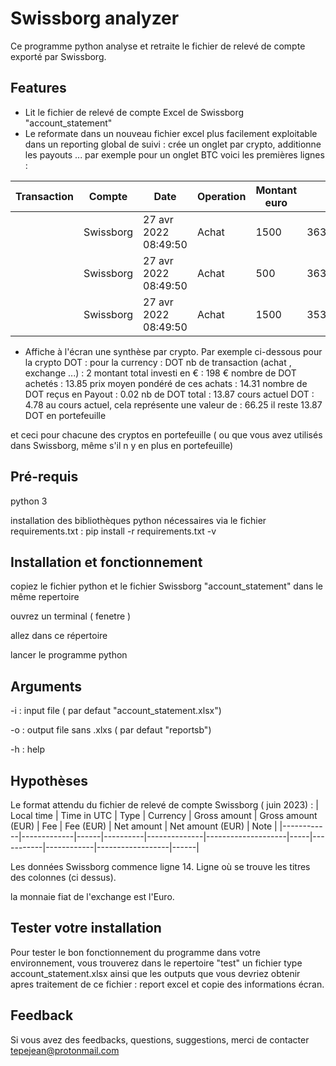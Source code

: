 
# Swissborg analyzer

Ce programme python analyse et retraite le fichier de relevé de compte exporté par Swissborg. 




## Features

- Lit le fichier de relevé de compte Excel de Swissborg "account_statement"
- Le reformate dans un nouveau fichier excel plus facilement exploitable dans un reporting global de suivi :
    crée un onglet par crypto, additionne les payouts ... par exemple pour un onglet BTC voici les premières lignes : 

| Transaction | Compte    | Date                  | Operation | Montant euro | cours       | Statut KYC | Montant KYC | Montant BTC KYC | Montant BTC Total | Note |
|-------------|-----------|-----------------------|-----------|--------------|-------------|------------|-------------|-----------------|-------------------|------|
|             | Swissborg | 27 avr 2022  08:49:50 | Achat     | 1500         | 36370,28938 | 1          | 1500        | 0,041036242     | 0,041036242       |      |
|             | Swissborg | 27 avr 2022  08:49:50 | Achat     | 500          | 36357,572   | 1          | 500         | 0,013683532     | 0,013683532       |      |
|             | Swissborg | 27 avr 2022  08:49:50 | Achat     | 1500         | 35330,01649 | 1          | 1500        | 0,042244532     | 0,042244532       |

- Affiche à l'écran une synthèse par crypto. Par exemple ci-dessous pour la crypto DOT :
	pour la currency : DOT
    nb de transaction (achat , exchange ...) 	: 2
    montant total investi en € 			: 198 €
    nombre de DOT achetés 				: 13.85
    prix moyen pondéré de ces achats	: 14.31
    nombre de DOT reçus en Payout 		: 0.02
    nb de DOT total 				    : 13.87
    cours actuel DOT				    : 4.78
    au cours actuel, cela représente une valeur de 	: 66.25
    il reste  13.87 DOT en portefeuille


et ceci pour chacune des cryptos en portefeuille ( ou que vous avez utilisés dans Swissborg, même s'il n y en plus en portefeuille)


## Pré-requis
python 3

installation des bibliothèques python nécessaires via le fichier requirements.txt :
pip install -r requirements.txt -v
## Installation et fonctionnement
copiez le fichier python et le fichier Swissborg "account_statement" dans le même repertoire

ouvrez un terminal ( fenetre )

allez dans ce répertoire

lancer le programme python



## Arguments
-i : input file  ( par defaut "account_statement.xlsx")

-o : output file sans .xlxs ( par defaut "reportsb")

-h : help
## Hypothèses
Le format attendu du fichier de relevé de compte Swissborg ( juin 2023) : 
| Local time | Time in UTC | Type | Currency | Gross amount | Gross amount (EUR) | Fee | Fee (EUR) | Net amount | Net amount (EUR) | Note |
|------------|-------------|------|----------|--------------|--------------------|-----|-----------|------------|------------------|------|

Les données Swissborg commence ligne 14. Ligne où se trouve les titres des colonnes (ci dessus).

la monnaie fiat de l'exchange est l'Euro.


## Tester votre installation

Pour tester le bon fonctionnement du programme dans votre environnement, vous trouverez dans le repertoire "test" un fichier type account_statement.xlsx  ainsi que les outputs que vous devriez obtenir apres traitement de ce fichier : report excel et copie des informations écran.




## Feedback

Si vous avez des feedbacks, questions, suggestions, merci de contacter tepejean@protonmail.com

